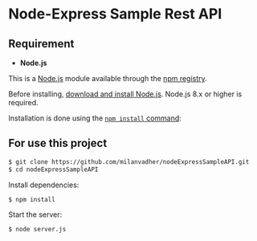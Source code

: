 # Node-Express Sample Rest API

## Requirement

* **Node.js**

This is a [Node.js](https://nodejs.org/en/) module available through the
[npm registry](https://www.npmjs.com/).

Before installing, [download and install Node.js](https://nodejs.org/en/download/).
Node.js 8.x or higher is required.

Installation is done using the
[`npm install` command](https://docs.npmjs.com/getting-started/installing-npm-packages-locally):


## For use this project

```bash
$ git clone https://github.com/milanvadher/nodeExpressSampleAPI.git
$ cd nodeExpressSampleAPI
```

Install dependencies:

```bash
$ npm install
```

Start the server:

```bash
$ node server.js
```